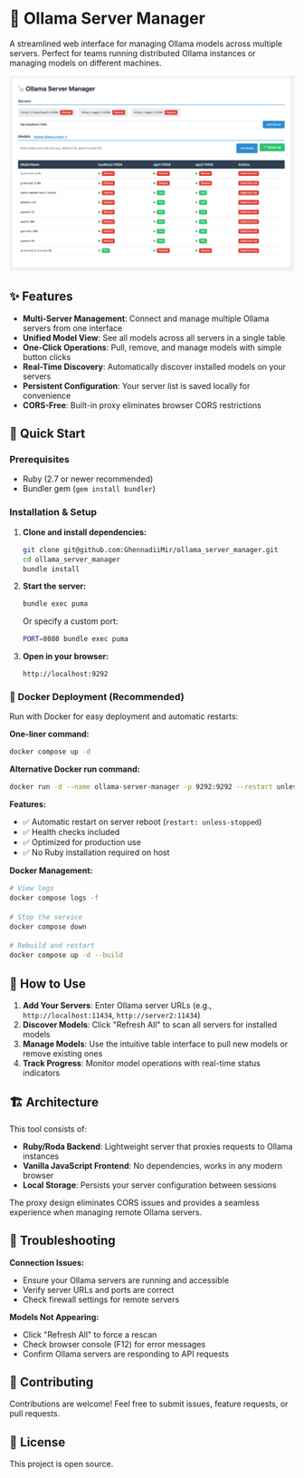 # 🦙 Ollama Server Manager

A streamlined web interface for managing Ollama models across multiple servers. Perfect for teams running distributed Ollama instances or managing models on different machines.

![Ollama Server Manager Interface](assets/screenshot_2025-10-04.png)

## ✨ Features

- **Multi-Server Management**: Connect and manage multiple Ollama servers from one interface
- **Unified Model View**: See all models across all servers in a single table
- **One-Click Operations**: Pull, remove, and manage models with simple button clicks
- **Real-Time Discovery**: Automatically discover installed models on your servers
- **Persistent Configuration**: Your server list is saved locally for convenience
- **CORS-Free**: Built-in proxy eliminates browser CORS restrictions

## 🚀 Quick Start

### Prerequisites

- Ruby (2.7 or newer recommended)
- Bundler gem (`gem install bundler`)

### Installation & Setup

1. **Clone and install dependencies:**

   ```bash
   git clone git@github.com:GhennadiiMir/ollama_server_manager.git
   cd ollama_server_manager
   bundle install
   ```

2. **Start the server:**

   ```bash
   bundle exec puma
   ```

   Or specify a custom port:

   ```bash
   PORT=8080 bundle exec puma
   ```

3. **Open in your browser:**

   ```text
   http://localhost:9292
   ```

### 🐳 Docker Deployment (Recommended)

Run with Docker for easy deployment and automatic restarts:

**One-liner command:**

```bash
docker compose up -d
```

**Alternative Docker run command:**

```bash
docker run -d --name ollama-server-manager -p 9292:9292 --restart unless-stopped $(docker build -q .)
```

**Features:**

- ✅ Automatic restart on server reboot (`restart: unless-stopped`)
- ✅ Health checks included
- ✅ Optimized for production use
- ✅ No Ruby installation required on host

**Docker Management:**

```bash
# View logs
docker compose logs -f

# Stop the service
docker compose down

# Rebuild and restart
docker compose up -d --build
```

## 🎯 How to Use

1. **Add Your Servers**: Enter Ollama server URLs (e.g., `http://localhost:11434`, `http://server2:11434`)
2. **Discover Models**: Click "Refresh All" to scan all servers for installed models
3. **Manage Models**: Use the intuitive table interface to pull new models or remove existing ones
4. **Track Progress**: Monitor model operations with real-time status indicators

## 🏗️ Architecture

This tool consists of:

- **Ruby/Roda Backend**: Lightweight server that proxies requests to Ollama instances
- **Vanilla JavaScript Frontend**: No dependencies, works in any modern browser
- **Local Storage**: Persists your server configuration between sessions

The proxy design eliminates CORS issues and provides a seamless experience when managing remote Ollama servers.

## 🔧 Troubleshooting

**Connection Issues:**

- Ensure your Ollama servers are running and accessible
- Verify server URLs and ports are correct
- Check firewall settings for remote servers

**Models Not Appearing:**

- Click "Refresh All" to force a rescan
- Check browser console (F12) for error messages
- Confirm Ollama servers are responding to API requests

## 🤝 Contributing

Contributions are welcome! Feel free to submit issues, feature requests, or pull requests.

## 📄 License

This project is open source.
